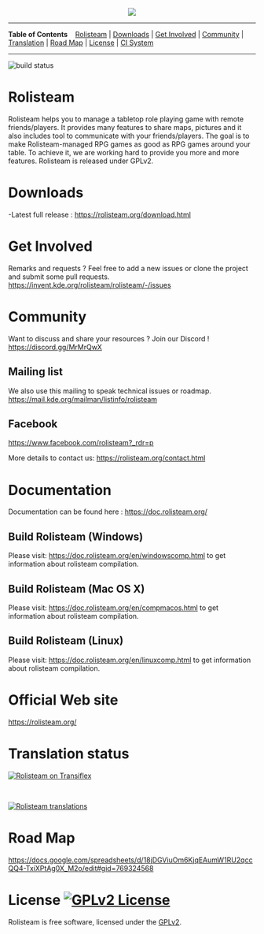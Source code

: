 <p align='center'><img src="resources/logo/1000-rolisteam.png"/></p>

---

**Table of Contents** &nbsp;&nbsp; [Rolisteam](#rolisteam) | [Downloads](#downloads) | [Get Involved](#get-involved) | [Community](#community) | [Translation](#translation-status) | [Road Map](#road-map) | [License](#license-) | [CI System](https://travis-ci.org/Rolisteam/)

---
![build status](https://api.travis-ci.org/Rolisteam/rolisteam.svg?branch=master)

# Rolisteam

Rolisteam helps you to manage a tabletop role playing game with remote friends/players. It provides many features to share maps, pictures and it also includes tool to communicate with your friends/players. The goal is to make Rolisteam-managed RPG games as good as RPG games around your table. To achieve it, we are working hard to provide you more and more features. Rolisteam is released under GPLv2.

# Downloads

-Latest full release : https://rolisteam.org/download.html<br>



# Get Involved

Remarks and requests ?  Feel free to add a new issues or clone the project and submit some pull requests.
https://invent.kde.org/rolisteam/rolisteam/-/issues

# Community

Want to discuss and share your resources ? Join our Discord ! https://discord.gg/MrMrQwX
## Mailing list
We also use this mailing to speak technical issues or roadmap.
https://mail.kde.org/mailman/listinfo/rolisteam

## Facebook
https://www.facebook.com/rolisteam?_rdr=p

More details to contact us: https://rolisteam.org/contact.html


# Documentation

Documentation can be found here : https://doc.rolisteam.org/

##  Build Rolisteam (Windows)
Please visit: https://doc.rolisteam.org/en/windowscomp.html
to get information about rolisteam compilation.

##  Build Rolisteam (Mac OS X)
Please visit: https://doc.rolisteam.org/en/compmacos.html
to get information about rolisteam compilation.

##  Build Rolisteam (Linux)
Please visit: https://doc.rolisteam.org/en/linuxcomp.html
to get information about rolisteam compilation.

# Official Web site

https://rolisteam.org/

# Translation status

[![Rolisteam on Transiflex](https://ds0k0en9abmn1.cloudfront.net/static/charts/images/tx-logo-micro.646b0065fce6.png)](https://www.transifex.com/projects/p/rolisteam/)

<br>

[![Rolisteam translations](https://www.transifex.com/projects/p/rolisteam/resource/rolisteamts/chart/image_png/)](https://www.transifex.com/projects/p/rolisteam/)

# Road Map

https://docs.google.com/spreadsheets/d/18jDGViuOm6KjqEAumW1RU2qccQQ4-TxiXPtAg0X_M2o/edit#gid=769324568


# License [![GPLv2 License](https://img.shields.io/badge/License-GPLv2-blue.svg)](https://github.com/Rolisteam/Rolisteam/blob/master/COPYING)

Rolisteam is free software, licensed under the [GPLv2](https://github.com/Rolisteam/Rolisteam/blob/master/COPYING.txt).
